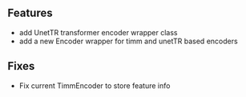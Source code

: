 ## Features

- add UnetTR transformer encoder wrapper class
- add a new Encoder wrapper for timm and unetTR based encoders

## Fixes

- Fix current TimmEncoder to store feature info
